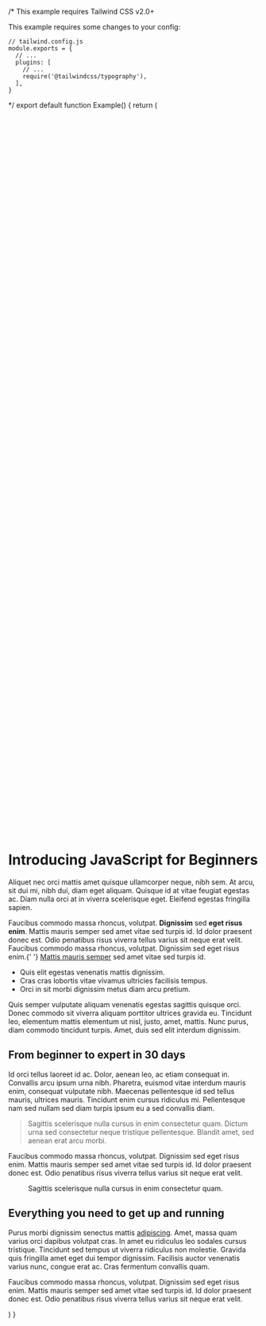 /*
  This example requires Tailwind CSS v2.0+ 
  
  This example requires some changes to your config:
  
  ```
  // tailwind.config.js
  module.exports = {
    // ...
    plugins: [
      // ...
      require('@tailwindcss/typography'),
    ],
  }
  ```
*/
export default function Example() {
  return (
    <div className="relative py-16 bg-white overflow-hidden">
      <div className="hidden lg:block lg:absolute lg:inset-y-0 lg:h-full lg:w-full">
        <div className="relative h-full text-lg max-w-prose mx-auto" aria-hidden="true">
          <svg
            className="absolute top-12 left-full transform translate-x-32"
            width={404}
            height={384}
            fill="none"
            viewBox="0 0 404 384"
          >
            <defs>
              <pattern
                id="74b3fd99-0a6f-4271-bef2-e80eeafdf357"
                x={0}
                y={0}
                width={20}
                height={20}
                patternUnits="userSpaceOnUse"
              >
                <rect x={0} y={0} width={4} height={4} className="text-gray-200" fill="currentColor" />
              </pattern>
            </defs>
            <rect width={404} height={384} fill="url(#74b3fd99-0a6f-4271-bef2-e80eeafdf357)" />
          </svg>
          <svg
            className="absolute top-1/2 right-full transform -translate-y-1/2 -translate-x-32"
            width={404}
            height={384}
            fill="none"
            viewBox="0 0 404 384"
          >
            <defs>
              <pattern
                id="f210dbf6-a58d-4871-961e-36d5016a0f49"
                x={0}
                y={0}
                width={20}
                height={20}
                patternUnits="userSpaceOnUse"
              >
                <rect x={0} y={0} width={4} height={4} className="text-gray-200" fill="currentColor" />
              </pattern>
            </defs>
            <rect width={404} height={384} fill="url(#f210dbf6-a58d-4871-961e-36d5016a0f49)" />
          </svg>
          <svg
            className="absolute bottom-12 left-full transform translate-x-32"
            width={404}
            height={384}
            fill="none"
            viewBox="0 0 404 384"
          >
            <defs>
              <pattern
                id="d3eb07ae-5182-43e6-857d-35c643af9034"
                x={0}
                y={0}
                width={20}
                height={20}
                patternUnits="userSpaceOnUse"
              >
                <rect x={0} y={0} width={4} height={4} className="text-gray-200" fill="currentColor" />
              </pattern>
            </defs>
            <rect width={404} height={384} fill="url(#d3eb07ae-5182-43e6-857d-35c643af9034)" />
          </svg>
        </div>
      </div>
      <div className="relative px-4 sm:px-6 lg:px-8">
        <div className="text-lg max-w-prose mx-auto">
          <h1>
            <span className="block text-base text-center text-indigo-600 font-semibold tracking-wide uppercase">
              Introducing
            </span>
            <span className="mt-2 block text-3xl text-center leading-8 font-extrabold tracking-tight text-gray-900 sm:text-4xl">
              JavaScript for Beginners
            </span>
          </h1>
          <p className="mt-8 text-xl text-gray-500 leading-8">
            Aliquet nec orci mattis amet quisque ullamcorper neque, nibh sem. At arcu, sit dui mi, nibh dui, diam eget
            aliquam. Quisque id at vitae feugiat egestas ac. Diam nulla orci at in viverra scelerisque eget. Eleifend
            egestas fringilla sapien.
          </p>
        </div>
        <div className="mt-6 prose prose-indigo prose-lg text-gray-500 mx-auto">
          <p>
            Faucibus commodo massa rhoncus, volutpat. <strong>Dignissim</strong> sed <strong>eget risus enim</strong>.
            Mattis mauris semper sed amet vitae sed turpis id. Id dolor praesent donec est. Odio penatibus risus viverra
            tellus varius sit neque erat velit. Faucibus commodo massa rhoncus, volutpat. Dignissim sed eget risus enim.{' '}
            <a href="#">Mattis mauris semper</a> sed amet vitae sed turpis id.
          </p>
          <ul role="list">
            <li>Quis elit egestas venenatis mattis dignissim.</li>
            <li>Cras cras lobortis vitae vivamus ultricies facilisis tempus.</li>
            <li>Orci in sit morbi dignissim metus diam arcu pretium.</li>
          </ul>
          <p>
            Quis semper vulputate aliquam venenatis egestas sagittis quisque orci. Donec commodo sit viverra aliquam
            porttitor ultrices gravida eu. Tincidunt leo, elementum mattis elementum ut nisl, justo, amet, mattis. Nunc
            purus, diam commodo tincidunt turpis. Amet, duis sed elit interdum dignissim.
          </p>
          <h2>From beginner to expert in 30 days</h2>
          <p>
            Id orci tellus laoreet id ac. Dolor, aenean leo, ac etiam consequat in. Convallis arcu ipsum urna nibh.
            Pharetra, euismod vitae interdum mauris enim, consequat vulputate nibh. Maecenas pellentesque id sed tellus
            mauris, ultrices mauris. Tincidunt enim cursus ridiculus mi. Pellentesque nam sed nullam sed diam turpis
            ipsum eu a sed convallis diam.
          </p>
          <blockquote>
            <p>
              Sagittis scelerisque nulla cursus in enim consectetur quam. Dictum urna sed consectetur neque tristique
              pellentesque. Blandit amet, sed aenean erat arcu morbi.
            </p>
          </blockquote>
          <p>
            Faucibus commodo massa rhoncus, volutpat. Dignissim sed eget risus enim. Mattis mauris semper sed amet vitae
            sed turpis id. Id dolor praesent donec est. Odio penatibus risus viverra tellus varius sit neque erat velit.
          </p>
          <figure>
            <img
              className="w-full rounded-lg"
              src="https://images.unsplash.com/photo-1500648767791-00dcc994a43e?ixlib=rb-1.2.1&auto=format&fit=facearea&w=1310&h=873&q=80&facepad=3"
              alt=""
              width={1310}
              height={873}
            />
            <figcaption>Sagittis scelerisque nulla cursus in enim consectetur quam.</figcaption>
          </figure>
          <h2>Everything you need to get up and running</h2>
          <p>
            Purus morbi dignissim senectus mattis <a href="#">adipiscing</a>. Amet, massa quam varius orci dapibus
            volutpat cras. In amet eu ridiculus leo sodales cursus tristique. Tincidunt sed tempus ut viverra ridiculus
            non molestie. Gravida quis fringilla amet eget dui tempor dignissim. Facilisis auctor venenatis varius nunc,
            congue erat ac. Cras fermentum convallis quam.
          </p>
          <p>
            Faucibus commodo massa rhoncus, volutpat. Dignissim sed eget risus enim. Mattis mauris semper sed amet vitae
            sed turpis id. Id dolor praesent donec est. Odio penatibus risus viverra tellus varius sit neque erat velit.
          </p>
        </div>
      </div>
    </div>
  )
}